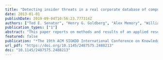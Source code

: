 ```yaml
---
title: "Detecting insider threats in a real corporate database of computer usage activity"
date: 2013-01-01
publishDate: 2019-09-04T10:56:23.777314Z
authors: ["Ted E. Senator", "Henry G. Goldberg", "Alex Memory", "William T. Young", "Brad Rees", "Robert Pierce", "Daniel Huang", "Matthew Reardon", "David A. Bader", "Edmond Chow", "Irfan A. Essa", "Joshua Jones", "Vinay Bettadapura", "Duen Horng Chau", "Oded Green", "Oguz Kaya", "Anita Zakrzewska", "Erica Briscoe", "Rudolph L. Mappus IV", "Robert McColl", "Lora Weiss", "Thomas G. Dietterich", "Alan Fern", "Weng-Keen Wong", "Shubhomoy Das", "Andrew Emmott", "Jed Irvine", "Jay Yoon Lee", "Danai Koutra", "Christos Faloutsos", "Daniel D. Corkill", "Lisa Friedland", "Amanda Gentzel", "David D. Jensen"]
publication_types: ["1"]
abstract: "This paper reports on methods and results of an applied research project by a team consisting of SAIC and four universities to develop, integrate, and evaluate new approaches to detect the weak signals characteristic of insider threats on organizations' information systems. Our system combines structural and semantic information from a real corporate database of monitored activity on their users' computers to detect independently developed red team inserts of malicious insider activities. We have developed and applied multiple algorithms for anomaly detection based on suspected scenarios of malicious insider behavior, indicators of unusual activities, high-dimensional statistical patterns, temporal sequences, and normal graph evolution. Algorithms and representations for dynamic graph processing provide the ability to scale as needed for enterprise-level deployments on real-time data streams. We have also developed a visual language for specifying combinations of features, baselines, peer groups, time periods, and algorithms to detect anomalies suggestive of instances of insider threat behavior. We defined over 100 data features in seven categories based on approximately 5.5 million actions per day from approximately 5,500 users. We have achieved area under the ROC curve values of up to 0.979 and lift values of 65 on the top 50 user-days identified on two months of real data."
featured: false
publication: "*The 19th ACM SIGKDD International Conference on Knowledge Discovery and Data Mining, KDD 2013, Chicago, IL, USA, August 11-14, 2013*"
url_pdf: "https://doi.org/10.1145/2487575.2488213"
doi: "10.1145/2487575.2488213"
---
```


